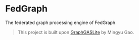 FedGraph
============

The federated graph processing engine of FedGraph.

> This project is built upon [GraphGASLite](https://github.com/gaomy3832/graphGASLite) by Mingyu Gao.




